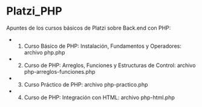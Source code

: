 # Platzi_PHP
Apuntes de los cursos básicos de Platzi sobre Back.end con PHP:

* 1. Curso Básico de PHP: Instalación, Fundamentos y Operadores: archivo php.php
* 2. Curso de PHP: Arreglos, Funciones y Estructuras de Control: archivo php-arreglos-funciones.php
* 3. Curso Práctico de PHP:                                      archivo php-practico.php
* 4. Curso de PHP: Integración con HTML:                         archivo php-html.php
